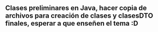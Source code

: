 ## Clases preliminares en Java, hacer copia de archivos para creación de clases y clasesDTO finales, esperar a que enseñen el tema :D